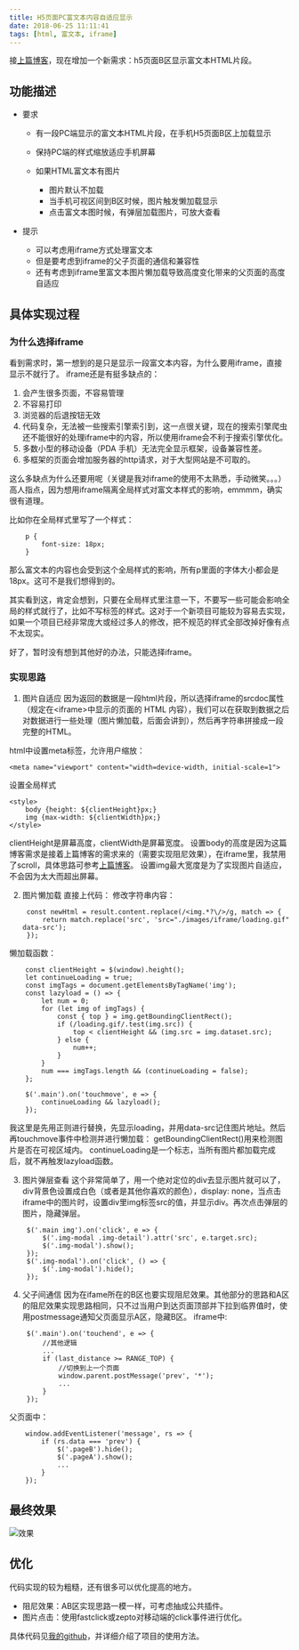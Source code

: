 ```yaml
---
title: H5页面PC富文本内容自适应显示
date: 2018-06-25 11:11:41
tags: [html, 富文本, iframe]
---
```

接[上篇博客](https://beckywang.github.io/h5-damping-effect.html#more)，现在增加一个新需求：h5页面B区显示富文本HTML片段。

## 功能描述
* 要求

	* 有一段PC端显示的富文本HTML片段，在手机H5页面B区上加载显示
	* 保持PC端的样式缩放适应手机屏幕
	* 如果HTML富文本有图片

		* 图片默认不加载
		* 当手机可视区间到B区时候，图片触发懒加载显示
		* 点击富文本图时候，有弹层加载图片，可放大查看
* 提示

	* 可以考虑用iframe方式处理富文本
	* 但是要考虑到iframe的父子页面的通信和兼容性
	* 还有考虑到iframe里富文本图片懒加载导致高度变化带来的父页面的高度自适应

## 具体实现过程
### 为什么选择iframe
看到需求时，第一想到的是只是显示一段富文本内容，为什么要用iframe，直接显示不就行了。
iframe还是有挺多缺点的：
1. 会产生很多页面，不容易管理
2. 不容易打印
3. 浏览器的后退按钮无效
4. 代码复杂，无法被一些搜索引擎索引到，这一点很关键，现在的搜索引擎爬虫还不能很好的处理iframe中的内容，所以使用iframe会不利于搜索引擎优化。
5. 多数小型的移动设备（PDA 手机）无法完全显示框架，设备兼容性差。
6. 多框架的页面会增加服务器的http请求，对于大型网站是不可取的。

这么多缺点为什么还要用呢（关键是我对iframe的使用不太熟悉，手动微笑。。。）
高人指点，因为想用iframe隔离全局样式对富文本样式的影响，emmmm，确实很有道理。

比如你在全局样式里写了一个样式：
				
		p {
			font-size: 18px; 
		}
那么富文本的内容也会受到这个全局样式的影响，所有p里面的字体大小都会是18px。这可不是我们想得到的。

其实看到这，肯定会想到，只要在全局样式里注意一下，不要写一些可能会影响全局的样式就行了，比如不写标签的样式。这对于一个新项目可能较为容易去实现，如果一个项目已经非常庞大或经过多人的修改，把不规范的样式全部改掉好像有点不太现实。

好了，暂时没有想到其他好的办法，只能选择iframe。

### 实现思路
1. 图片自适应
因为返回的数据是一段html片段，所以选择iframe的srcdoc属性（规定在&lt;iframe&gt;中显示的页面的 HTML 内容），我们可以在获取到数据之后对数据进行一些处理（图片懒加载，后面会讲到），然后再字符串拼接成一段完整的HTML。

html中设置meta标签，允许用户缩放：

	<meta name="viewport" content="width=device-width, initial-scale=1">
设置全局样式

	<style>
        body {height: ${clientHeight}px;}   
        img {max-width: ${clientWidth}px;}
    </style>
clientHeight是屏幕高度，clientWidth是屏幕宽度。
设置body的高度是因为这篇博客需求是接着上篇博客的需求来的（需要实现阻尼效果），在iframe里，我禁用了scroll，具体思路可参考[上篇博客](https://beckywang.github.io/h5-damping-effect.html#more)。
设置img最大宽度是为了实现图片自适应，不会因为太大而超出屏幕。

2. 图片懒加载
直接上代码：
修改字符串内容：

		const newHtml = result.content.replace(/<img.*?\/>/g, match => {
	        return match.replace('src', 'src="./images/iframe/loading.gif" data-src');
	    });
懒加载函数：

		const clientHeight = $(window).height();
	    let continueLoading = true;
	    const imgTags = document.getElementsByTagName('img');
	    const lazyload = () => {
	        let num = 0;
	        for (let img of imgTags) {
	            const { top } = img.getBoundingClientRect();
	            if (/loading.gif/.test(img.src)) {
	            	top < clientHeight && (img.src = img.dataset.src);
	            } else {
	            	num++;
	            }
	        }
	        num === imgTags.length && (continueLoading = false);
	    };

	    $('.main').on('touchmove', e => {
	        continueLoading && lazyload();
	    });

我这里是先用正则进行替换，先显示loading，并用data-src记住图片地址。然后再touchmove事件中检测并进行懒加载：
getBoundingClientRect()用来检测图片是否在可视区域内。
continueLoading是一个标志，当所有图片都加载完成后，就不再触发lazyload函数。

3. 图片弹层查看
这个非常简单了，用一个绝对定位的div去显示图片就可以了，div背景色设置成白色（或者是其他你喜欢的颜色），display: none，当点击iframe中的图片时，设置div里img标签src的值，并显示div。再次点击弹层的图片，隐藏弹层。

		$('.main img').on('click', e => {
	        $('.img-modal .img-detail').attr('src', e.target.src);
	        $('.img-modal').show();
	    });
	    $('.img-modal').on('click', () => {
        	$('.img-modal').hide();
        });

3. 父子间通信
因为在ifame所在的B区也要实现阻尼效果。其他部分的思路和A区的阻尼效果实现思路相同，只不过当用户到达页面顶部并下拉到临界值时，使用postmessage通知父页面显示A区，隐藏B区。
iframe中:
		
		$('.main').on('touchend', e => {
        	//其他逻辑
        	...
	        if (last_distance >= RANGE_TOP) {
	            //切换到上一个页面
	            window.parent.postMessage('prev', '*');
	            ...
	        }
	    });
父页面中：

		window.addEventListener('message', rs => {
	        if (rs.data === 'prev') {
	            $('.pageB').hide();
	            $('.pageA').show();
	            ...
	        }
	    });

## 最终效果
![效果](h5-iframe/last.GIF)

## 优化
代码实现的较为粗糙，还有很多可以优化提高的地方。
- 阻尼效果：AB区实现思路一模一样，可考虑抽成公共插件。
- 图片点击：使用fastclick或zepto对移动端的click事件进行优化。

具体代码见[我的github](https://github.com/BeckyWang/h5-damping-effect)，并详细介绍了项目的使用方法。